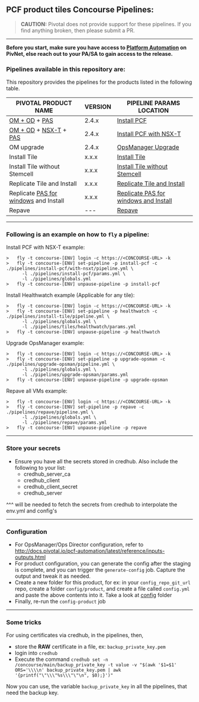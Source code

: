 PCF product tiles Concourse Pipelines:
---

> **CAUTION:** Pivotal does not provide support for these pipelines.
> If you find anything broken, then please submit a PR.

---

**Before you start, make sure you have access to [Platform Automation](https://network.pivotal.io/products/platform-automation) on PivNet, else reach out to your PA/SA to gain access to the release.**

### Pipelines available in this repository are:

This repository provides the pipelines for the products listed in the following table.

| PIVOTAL PRODUCT NAME | VERSION | PIPELINE PARAMS LOCATION |
| --- | --- | --- |
| [OM + OD](https://network.pivotal.io/products/ops-manager) + [PAS](https://network.pivotal.io/products/elastic-runtime) | 2.4.x | [Install PCF](./pipelines/install-pcf)
| [OM + OD](https://network.pivotal.io/products/ops-manager) + [NSX-T](https://network.pivotal.io/products/vmware-nsx-t/) + [PAS](https://network.pivotal.io/products/elastic-runtime) | 2.4.x | [Install PCF with NSX-T](./pipelines/install-pcf/with-nsxt)
| OM upgrade | 2.4.x | [OpsManager Upgrade](./pipelines/upgrade-opsman)
| Install Tile | x.x.x | [Install Tile](./pipelines/install-tile)
| Install Tile without Stemcell | x.x.x | [Install Tile without Stemcell](./pipelines/install-tile/without-stemcell)
| Replicate Tile and Install | x.x.x | [Replicate Tile and Install](./pipelines/install-tiles-using-replicator)
| Replicate [PAS for windows](https://network.pivotal.io/products/pas-windows) and Install | x.x.x | [Replicate PAS for windows and Install](./pipelines/install-windows-tile)
| Repave | --- | [Repave](./pipelines/repave)

---
### Following is an example on how to `fly` a pipeline:

Install PCF with NSX-T example:
```
>	fly -t concourse-[ENV] login -c https://<CONCOURSE-URL> -k
>	fly -t concourse-[ENV] set-pipeline -p install-pcf -c ./pipelines/install-pcf/with-nsxt/pipeline.yml \
      -l ./pipelines/install-pcf/params.yml \
      -l ./pipelines/globals.yml
>	fly -t concourse-[ENV] unpause-pipeline -p install-pcf
```

Install Healthwatch example (Applicable for any tile):
```
>	fly -t concourse-[ENV] login -c https://<CONCOURSE-URL> -k
>	fly -t concourse-[ENV] set-pipeline -p healthwatch -c ./pipelines/install-tile/pipeline.yml \
      -l ./pipelines/globals.yml \
      -l ./pipelines/tiles/healthwatch/params.yml
>	fly -t concourse-[ENV] unpause-pipeline -p healthwatch
```

Upgrade OpsManager example:
```
>	fly -t concourse-[ENV] login -c https://<CONCOURSE-URL> -k
>	fly -t concourse-[ENV] set-pipeline -p upgrade-opsman -c ./pipelines/upgrade-opsman/pipeline.yml \
      -l ./pipelines/globals.yml \
      -l ./pipelines/upgrade-opsman/params.yml
>	fly -t concourse-[ENV] unpause-pipeline -p upgrade-opsman
```

Repave all VMs example:
```
>	fly -t concourse-[ENV] login -c https://<CONCOURSE-URL> -k
>	fly -t concourse-[ENV] set-pipeline -p repave -c ./pipelines/repave/pipeline.yml \
      -l ./pipelines/globals.yml \
      -l ./pipelines/repave/params.yml
>	fly -t concourse-[ENV] unpause-pipeline -p repave
```
---
### Store your secrets

- Ensure you have all the secrets stored in credhub. Also include the following to your list:
  - credhub_server_ca
  - credhub_client
  - credhub_client_secret
  - credhub_server

^^^ will be needed to fetch the secrets from credhub to interpolate the env.yml and config's

---
### Configuration

- For OpsManager/Ops Director configuration, refer to http://docs.pivotal.io/pcf-automation/latest/reference/inputs-outputs.html
- For product configuration, you can generate the config after the staging is complete, and you can trigger the `generate-config` job. Capture the output and tweak it as needed.
- Create a new folder for this product, for ex: in your `config_repo_git_url` repo, create a folder `config/product`, and create a file called `config.yml` and paste the above contents into it. Take a look at [config](./config) folder
- Finally, re-run the `config-product` job
---

### Some tricks

For using certificates via credhub, in the pipelines, then,
- store the **RAW** certificate in a file, ex: `backup_private_key.pem`
- login into `credhub`
- Execute the command `credhub set -n /concourse/main/backup_private_key -t value -v "$(awk '$1=$1' ORS='\\\\n' backup_private_key.pem | awk '{printf("\"\\\"%s\\\"\"\n", $0);}')"`

Now you can use, the variable `backup_private_key` in all the pipelines, that need the backup key.
